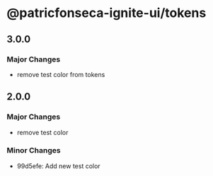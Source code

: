 # @patricfonseca-ignite-ui/tokens

## 3.0.0

### Major Changes

- remove test color from tokens

## 2.0.0

### Major Changes

- remove test color

### Minor Changes

- 99d5efe: Add new test color
